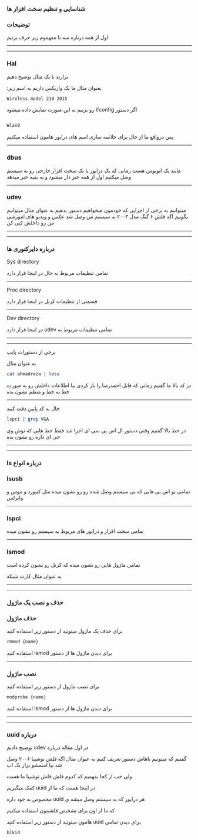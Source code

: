 ### شناسایی و تنظیم سخت افزار ها 


### توضیحات

اول از همه درباره سه تا مفهموم زیر حرف بزنیم 

________________
________________


### Hal



بزارید با یک مثال توضیح دهیم 

:بعنوان مثال ما یک واریکس داریم به اسم زیر


```bash
Wireless model 210 2015
```

 رو بزنیم به این صورت نمایش داده میشود ifconfig اگر دستور 

```bash 

Wlan0

```

پس درواقع ما از حال برای خلاصه سازی اسم های درایور هامون استفاده میکنیم


________________

### dbus


  مانند یک اتوبوس هست زمانی که یک درایور یا یک سخت افزار خارجی رو به سیستم وصل میکنیم اول از همه خبر دار میشود و به بقیه خبر میدهد





________________

### udev


میتوانیم به برخی از اجزایی که خودمون میخواهیم دستور بدهیم به عنوان مثال میتوانیم بگوییم اگه فلش  ۶ گیگ  مدل ۲۰۰۳ به سیستم من وصل شد عکس و ویدیو های اموزشی من رو داخلش کپی کن




________________
________________
 

### درباره دایرکتوری ها 

Sys directory 

تمامی تنظیمات مربوط به حال در اینجا قرار دارد 

________________

Proc directory 

قسمتی از تنظیمات کرنل در اینجا قرار دارد 

________________

Dev directory 

 در اینجا قرار دارد udev تمامی تنظیمات مربوط به 


________________
________________

برخی از دستورات پایپ 

به عنوان مثال 


```bash 
cat ahmadreza | less
```

در کد بالا ما گفتیم زمانی که فایل احمدرضا را باز کردی بیا اطلاعات داخلش رو به صورت خط به خط و منظم نشون بده
________________
حال به کد پایین دقت کنید 

```bash
lspci | grep VGA
```

در خط بالا گفتیم وقتی دستور ال اس پی سی ای اجرا شد فقط خط هایی که توش وی جی ای داره رو نشون بده

________________
________________

### ls درباره انواع



### lsusb

تمامی یو اس بی هایی که بی سیستم وصل شده رو رو نشون میده مثل کیبورد و موس  و وایرلس

________________

### lspci

تمامی سخت افزار و درایور های مربوط به سیستم رو نشون میده 

________________

### lsmod

تمامی ماژول هایی رو نشون میده که کرنل رو نشون کرده است 

 به عنوان مثال کارت شبکه 

________________
________________

### حذف و نصب یک ماژول 
  


### حذف ماژول

برای حذف یک ماژول میتونید از دستور زیر استفاده کنید 


```bash 
rmmod {name}
```

 استفاده کنید lsmod برای دیدن ماژول ها از دستور  

________________

### نصب ماژول 


برای نصب ماژول از دستور زیر استفاده کنید 


```bash 
modprobe {name}
```
 
استفاده کنید lsmod برای دیدن ماژول ها از دستور  

________________
________________

### uuid درباره 

 توضیح دادیم udev در اول مقاله درباره 

گفتیم که میتونیم باهاش دستور تعریف کنیم به عنوان مثال اگه فلش توشیبا ۲۰۰۶ وصل شد بیا اسمشو بزار بک اپ 


ولی خب از کجا بفهمیم که کدوم فلش فلش توشیبا ما هست 

 کمک میگیریم uuid در اینجا هست که ما از 

 مخصوص به خود داره uuid هر درایور که به سیستم وصل میشه ی 

که ما از اون برای  تشخیص فلشمون استفاده میکنیم 

 هامون میتونید از دستور زیر استفاده کنید uuid برای دیدن تمامی 


```bash
blkid
```
